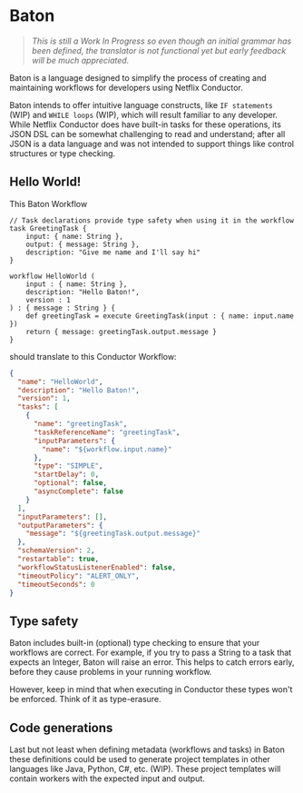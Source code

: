 # Baton

> _This is still a Work In Progress so even though an initial grammar has been defined, the translator
is not functional yet but early feedback will be much appreciated._


Baton is a language designed to simplify the process of creating and maintaining workflows 
for developers using Netflix Conductor. 

Baton intends to offer intuitive language constructs, like `IF statements` (WIP) and `WHILE loops` (WIP), which 
will result familiar to any developer. While Netflix Conductor does have built-in tasks for these operations, 
its JSON DSL can be somewhat challenging to read and understand; after all JSON is a data language and was 
not intended to support things like control structures or type checking.

## Hello World!

This Baton Workflow
```
// Task declarations provide type safety when using it in the workflow
task GreetingTask {
    input: { name: String },
    output: { message: String },
    description: "Give me name and I'll say hi"
}

workflow HelloWorld (
    input : { name: String },
    description: "Hello Baton!",
    version : 1
) : { message : String } {
    def greetingTask = execute GreetingTask(input : { name: input.name })
    return { message: greetingTask.output.message }
}
```

should translate to this Conductor Workflow:

```json
{
  "name": "HelloWorld",
  "description": "Hello Baton!",
  "version": 1,
  "tasks": [
    {
      "name": "greetingTask",
      "taskReferenceName": "greetingTask",
      "inputParameters": {
        "name": "${workflow.input.name}"
      },
      "type": "SIMPLE",
      "startDelay": 0,
      "optional": false,
      "asyncComplete": false
    }
  ],
  "inputParameters": [],
  "outputParameters": {
    "message": "${greetingTask.output.message}"
  },
  "schemaVersion": 2,
  "restartable": true,
  "workflowStatusListenerEnabled": false,
  "timeoutPolicy": "ALERT_ONLY",
  "timeoutSeconds": 0
}
```

## Type safety

Baton includes built-in (optional) type checking to ensure that your workflows are correct.
For example, if you try to pass a String to a task that expects an Integer,
Baton will raise an error. This helps to catch errors early,
before they cause problems in your running workflow.

However, keep in mind that when executing in Conductor these types won't be enforced. Think of it as type-erasure.

## Code generations

Last but not least when defining metadata (workflows and tasks) in Baton these definitions could be used to generate 
project templates in other languages like Java, Python, C#, etc. (WIP). 
These project templates will contain workers with the expected input and output.


